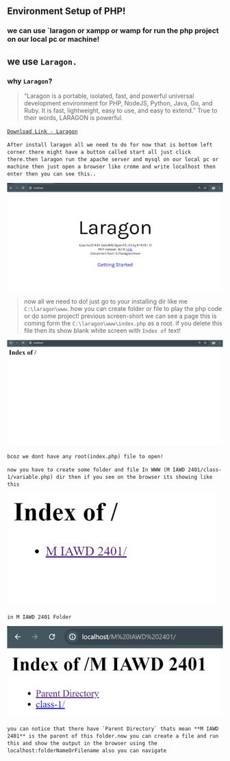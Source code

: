 ## Environment Setup of PHP!

### we can use `laragon or xampp or wamp for run the php project on our local pc or machine!

## we use `Laragon.`

### why `Laragon`?

> “Laragon is a portable, isolated, fast, and powerful universal development environment for PHP, NodeJS, Python, Java, Go, and Ruby. It is fast, lightweight, easy to use, and easy to extend.” True to their words, LARAGON is powerful.

[`Download Link - Laragon`](https://laragon.org/download/)

`After install laragon all we need to do for now that is bottom left corner there might have a button called start all just click there.then laragon run the apache server and mysql on our local pc or machine then just open a browser like crome and write localhost then enter then you can see this..`

![index.php](./ss-images/index.php.png)



> now all we need to do! just go to your installing dir like me `C:\laragon\www`. how you can create folder or file to play the php code or do some project! previous screen-short we can see a page this is coming form the `C:\laragon\www\index.php` as a root. if you delete this file then its show blank white screen with `Index of` text!

![black-screen](./ss-images/deleteindex.php.png)

`bcoz we dont have any root(index.php) file to open!`

`now you have to create some folder and file In WWW (M IAWD 2401/class-1/variable.php) dir then if you see on the browser its showing like this`


![folder-create?](./ss-images/newFolderCreateinwww.png)

`in M IAWD 2401 Folder`

![folder-create?](./ss-images/inmiawdfolder.png)

```you can notice that there have `Parent Directory` thats mean **M IAWD 2401** is the parent of this folder.now you can create a file and run this and show the output in the browser using the localhost:folderNameOrFilename also you can navigate```